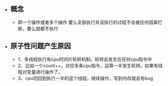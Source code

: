 - ## 概念
	- 即一个操作或者多个操作 要么全部执行并且执行的过程不会被任何因素打断，要么就都不执行
- ## 原子性问题产生原因
	- 1、多线程执行有cpu时间片轮转机制。轮转会发生在任何cpu指令中
	- 2、比如一个count++，对应多条cpu指令，运算一半发生轮转。如果有线程对变量进行操作了。
	- 3、cpu切回到执行一半的这个线程，继续操作，写到内存就会有bug